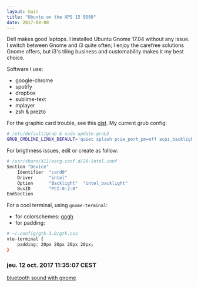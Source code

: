 ```yaml
---
layout: main
title: "Ubuntu on the XPS 15 9560"
date: 2017-08-08
---
```


Dell makes good laptops. I installed Ubuntu Gnome 17.04 without any issue. I switch between Gnome and i3 quite often; I enjoy the carefree solutions Gnome offers, but i3's tiling business and customability makes it my best choice.

Software I use:

* google-chrome
* spotify
* dropbox
* sublime-text
* mplayer
* zsh & prezto

For the graphic card trouble, see this [gist](https://gist.github.com/whizzzkid/37c0d365f1c7aa555885d102ec61c048). My current grub config:

```bash
# /etc/default/grub & sudo update-grub2
GRUB_CMDLINE_LINUX_DEFAULT='quiet splash pcie_port_pm=off acpi_backlight=vendor acpi_osi=Linux acpi_osi=! acpi_osi="Windows 2009"'
```

For brigthness issues, edit or create as follow:

``` bash
# /usr/share/X11/xorg.conf.d/20-intel.conf
Section "Device"
    Identifier  "card0"
    Driver      "intel"
    Option      "Backlight"  "intel_backlight"
    BusID       "PCI:0:2:0"
EndSection
```

For a cool terminal, using `gnome-terminal`:

* for colorschemes: [gogh](https://github.com/Mayccoll/Gogh)
* for padding:

```bash
# ~/.config/gtk-3.0/gtk.css 
vte-terminal {
    padding: 20px 20px 20px 20px;
}
```

### jeu. 12 oct. 2017 11:35:07 CEST

[bluetooth sound with gnome](https://askubuntu.com/questions/801517/bluetooth-speaker-doesnt-show-up-in-output-devices-list)